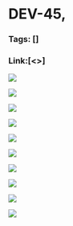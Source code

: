 # DEV-45,
### Tags: []
### Link:[<>]

![](../images/DEV-45/DEV-45-A1.png)

![](../images/DEV-45/DEV-45-A2.png)

![](../images/DEV-45/DEV-45-A3.png)

![](../images/DEV-45/DEV-45-A4.png)

![](../images/DEV-45/DEV-45-A5.png)

![](../images/DEV-45/DEV-45-A6.png)

![](../images/DEV-45/DEV-45-A7.png)

![](../images/DEV-45/DEV-45-A8.png)

![](../images/DEV-45/DEV-45-A9.png)

![](../images/DEV-45/DEV-45-A10.png)

